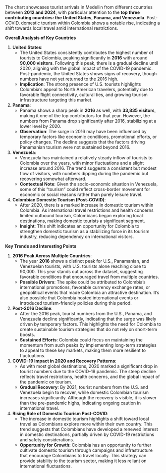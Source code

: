 The chart showcases tourist arrivals in Medellin from different countries between **2012 and 2024**, with particular attention to the **top three contributing countries: the United States, Panama, and Venezuela**. Post-COVID, domestic tourism within Colombia shows a notable rise, indicating a shift towards local travel amid international restrictions.

**Overall Analysis of Key Countries**

1.  **United States**:
    *   The United States consistently contributes the highest number of tourists to Colombia, peaking significantly in **2016** with around **90,000 visitors**. Following this peak, there is a gradual decline until 2020, aligning with the global impact of the COVID-19 pandemic. Post-pandemic, the United States shows signs of recovery, though numbers have not yet returned to the 2016 high.
    *   **Implication**: The strong presence of U.S. tourists highlights Colombia’s appeal to North American travelers, potentially due to favorable flight connectivity, cultural ties, and growing tourism infrastructure targeting this market.
2.  **Panama**:
    *   Panama shows a sharp peak in **2016** as well, with **33,835 visitors**, making it one of the top contributors for that year. However, the numbers from Panama drop significantly after 2016, stabilizing at a lower level by 2020.
    *   **Observation**: The surge in 2016 may have been influenced by temporary factors like economic conditions, promotional efforts, or policy changes. The decline suggests that the factors driving Panamanian tourism were not sustained beyond 2016.
3.  **Venezuela**:
    *   Venezuela has maintained a relatively steady inflow of tourists to Colombia over the years, with minor fluctuations and a slight increase around 2016. The trend suggests a consistent but modest flow of visitors, with numbers dipping during the pandemic but recovering somewhat afterward.
    *   **Contextual Note**: Given the socio-economic situation in Venezuela, some of this “tourism” could reflect cross-border movement for economic or social reasons rather than purely leisure travel.
4.  **Colombian Domestic Tourism (Post-COVID)**:
    *   After 2020, there is a marked increase in domestic tourism within Colombia. As international travel restrictions and health concerns limited outbound tourism, Colombians began exploring local destinations, making domestic tourists a significant segment.
    *   **Insight**: This shift indicates an opportunity for Colombia to strengthen domestic tourism as a stabilizing force in its tourism industry, reducing dependency on international visitors.

**Key Trends and Interesting Points**

1.  **2016 Peak Across Multiple Countries**:
    *   The year **2016** shows a distinct peak for U.S., Panamanian, and Venezuelan tourists, with U.S. tourists alone reaching close to 90,000. This year stands out across the dataset, suggesting favorable conditions that encouraged travel from multiple countries.
    *   **Possible Drivers**: The spike could be attributed to Colombia’s international promotions, favorable currency exchange rates, or geopolitical events that made Colombia an attractive destination. It’s also possible that Colombia hosted international events or introduced tourism-friendly policies during this period.
2.  **Post-2016 Decline**:
    *   After the 2016 peak, tourist numbers from the U.S., Panama, and Venezuela decline significantly, indicating that the surge was likely driven by temporary factors. This highlights the need for Colombia to create sustainable tourism strategies that do not rely on short-term boosts.
    *   **Sustained Efforts**: Colombia could focus on maintaining the momentum from such peaks by implementing long-term strategies to appeal to these key markets, making them more resilient to fluctuations.
3.  **COVID-19 Impact in 2020 and Recovery Patterns**:
    *   As with most global destinations, 2020 marked a significant drop in tourist numbers due to the COVID-19 pandemic. The steep decline reflects travel restrictions, health concerns, and the global impact of the pandemic on tourism.
    *   **Gradual Recovery**: By 2021, tourist numbers from the U.S. and Venezuela begin to recover, while domestic Colombian tourism increases significantly. Although the recovery is visible, it is slower than the pre-pandemic highs, indicating ongoing caution in international travel.
4.  **Rising Role of Domestic Tourism Post-COVID**:
    *   The increase in domestic tourism highlights a shift toward local travel as Colombians explore more within their own country. This trend suggests that Colombians have developed a renewed interest in domestic destinations, partially driven by COVID-19 restrictions and safety considerations.
    *   **Opportunity for Growth**: Colombia has an opportunity to further cultivate domestic tourism through campaigns and infrastructure that encourage Colombians to travel locally. This strategy can provide stability to the tourism sector, making it less reliant on international fluctuations.